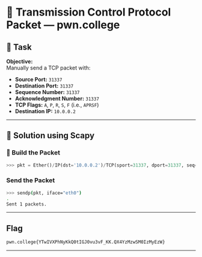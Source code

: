 # 🔌 Transmission Control Protocol Packet — pwn.college

## 📝 Task

**Objective:**  
Manually send a TCP packet with:

- **Source Port:** `31337`
- **Destination Port:** `31337`
- **Sequence Number:** `31337`
- **Acknowledgment Number:** `31337`
- **TCP Flags:** `A`, `P`, `R`, `S`, `F` (i.e., `APRSF`)
- **Destination IP:** `10.0.0.2`

---

## 🧪 Solution using Scapy

### 🧱 Build the Packet

```python
>>> pkt = Ether()/IP(dst='10.0.0.2')/TCP(sport=31337, dport=31337, seq=31337, ack=31337, flags='APRSF')
```
### Send the Packet
```bash
>>> sendp(pkt, iface="eth0")
.
Sent 1 packets.
```
---
## Flag
```bash
pwn.college{YTwIVXPhNyKkQ0tIGJ0vu3vF_KK.QX4YzMzwSM0IzMyEzW}
```
---

